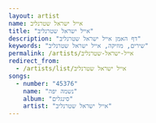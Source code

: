 ```yaml
---
layout: artist
name: אייל ישראל שטרנליב
title: "אייל ישראל שטרנליב"
description: "דף האמן אייל ישראל שטרנליב"
keywords: "שירים, מוזיקה, אייל ישראל שטרנליב"
permalink: /artists/אייל-ישראל-שטרנליב
redirect_from:
  - /artists/list/אייל ישראל שטרנליב
songs:
  - number: "45376"
    name: "נשמה יפה"
    album: "סינגלים"
    artist: "אייל ישראל שטרנליב"
---
```


